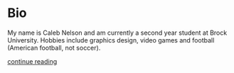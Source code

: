 # Bio
My name is Caleb Nelson and am currently a second year student at Brock University. Hobbies include graphics design, video games and football (American football, not soccer).

[continue reading](blog)
